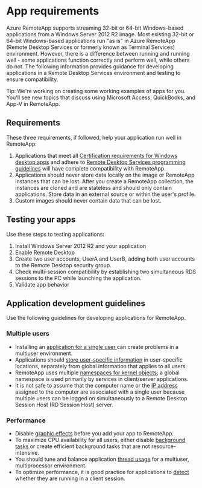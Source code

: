 
<properties 
    pageTitle="App requirements for Azure RemoteApp"
    description="Learn about the requirements for apps that you want to use in Azure RemoteApp" 
    services="remoteapp" 
    documentationCenter="" 
    authors="lizap" 
    manager="mbaldwin" />

<tags
	ms.service="remoteapp"
	ms.date="08/12/2015"
	wacn.date=""/>



# App requirements
Azure RemoteApp supports streaming 32-bit or 64-bit Windows-based applications from a Windows Server 2012 R2 image. Most existing 32-bit or 64-bit Windows-based applications run "as is" in Azure RemoteApp (Remote Desktop Services or formerly known as Terminal Services) environment. However, there is a difference between running and running well - some applications function correctly and perform well, while others do not. The following information provides guidance for developing applications in a Remote Desktop Services environment and testing to ensure compatibility.

Tip: We're working on creating some working examples of apps for you. You'll see new topics that discuss using Microsoft Access, QuickBooks, and App-V in RemoteApp.

## Requirements
These three requirements, if followed, help your application run well in RemoteApp: 

1.	Applications that meet all [Certification requirements for Windows desktop apps](https://msdn.microsoft.com/zh-cn/library/windows/desktop/hh749939.aspx) and adhere to [Remote Desktop Services programming guidelines](https://msdn.microsoft.com/zh-cn/library/aa383490.aspx) will have complete compatibility with RemoteApp. 
2.	Applications should never store data locally on the image or RemoteApp instances that can be lost.  After you create a RemoteApp collection, the instances are cloned and are stateless and should only contain applications. Store data in an external source or within the user's profile. 
3.	Custom images should never contain data that can be lost.  

## Testing your apps
Use these steps to testing applications:

1.	Install Windows Server 2012 R2 and your application
2.	Enable Remote Desktop
3.	Create two user accounts, UserA and UserB, adding both user accounts to the Remote Desktop security group. 
4.	Check multi-session compatibility by establishing two simultaneous RDS sessions to the PC while launching the application.
5.	Validate app behavior

## Application development guidelines
Use the following guidelines for developing applications for RemoteApp. 

### Multiple users
 
- Installing an [application for a single user ](https://msdn.microsoft.com/zh-cn/library/aa380661.aspx)can create problems in a multiuser environment. 
- Applications should [store user-specific information](https://msdn.microsoft.com/zh-cn/library/aa383452.aspx) in user-specific locations, separately from global information that applies to all users. 
- RemoteApp uses multiple [namespaces for kernel objects](https://msdn.microsoft.com/zh-cn/library/aa382954.aspx); a global namespace is used primarily by services in client/server applications. 
- It is not safe to assume that the computer name or the [IP address](https://msdn.microsoft.com/zh-cn/library/aa382942.aspx) assigned to the computer are associated with a single user because multiple users can be logged on simultaneously to a Remote Desktop Session Host (RD Session Host) server. 

### Performance
- Disable [graphic effects](https://msdn.microsoft.com/zh-cn/library/aa380822.aspx) before you add your app to RemoteApp.
- To maximize CPU availability for all users, either disable [background tasks ](https://msdn.microsoft.com/zh-cn/library/aa380665.aspx) or create efficient background tasks that are not resource-intensive. 
- You should tune and balance application [thread usage](https://msdn.microsoft.com/zh-cn/library/aa383520.aspx) for a multiuser, multiprocessor environment.
- To optimize performance, it is good practice for applications to [detect](https://msdn.microsoft.com/zh-cn/library/aa380798.aspx) whether they are running in a client session. 
 
